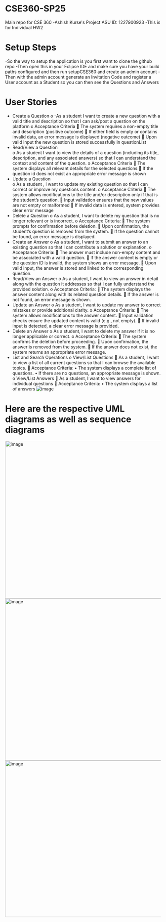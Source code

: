 # CSE360-SP25

Main repo for CSE 360
-Ashish Kurse's Project 
ASU ID: 1227900923
-This is for Individual HW2
# Setup Steps
  -So the way to setup the application is you first want to clone the github repo
  -Then open this in your Eclipse IDE and make sure you have your build paths configured and then run setupCSE360 and create an admin account 
  -Then with the admin account generate an Invitation Code and register a User account as a Student so you can then see the Questions and Answers
# User Stories
  -	Create a Question 
o	-As a student I want to create a new question with a valid title and description so that I can ask/post a question on the platform 
o	Acceptance Criteria 
	The system requires a non-empty title and description (positive outcome) 
	If either field is empty or contains invalid data, an error message is displayed (negative outcome) 
	Upon valid input the new question is stored successfully in questionList 
-	Read/View a Question  
o	As a student I want to view the details of a question (including its title, description, and any associated answers) so that I can understand the context and content of the question.
o	Acceptance Criteria 
	The system displays all relevant details for the selected questions 
	If the question id does not exist an appropriate error message is shown 
-	Update a Question  
o	As a student , I want to update my existing question so that I can correct or improve my questions content. 
o	Acceptance Criteria 
	The system allows modifications to the title and/or description only if that is the student’s question.
	Input validation ensures that the new values are not empty or malformed 
	If invalid data is entered, system provides clear error message 
-	Delete a Question
o	As a student, I want to delete my question that is no longer relevant or is incorrect.
o	Acceptance Criteria:
	The system prompts for confirmation before deletion.
	Upon confirmation, the student’s question is removed from the system.
	If the question cannot be found, an error message is displayed.
-	Create an Answer
o	As a student, I want to submit an answer to an existing question so that I can contribute a solution or explanation.
o	Acceptance Criteria:
	The answer must include non-empty content and be associated with a valid question.
	If the answer content is empty or the question ID is invalid, the system shows an error message.
	Upon valid input, the answer is stored and linked to the corresponding question.
-	Read/View an Answer
o	As a student, I want to view an answer in detail along with the question it addresses so that I can fully understand the provided solution.
o	Acceptance Criteria:
	The system displays the answer content along with its related question details.
	If the answer is not found, an error message is shown.
-	Update an Answer
o	As a student, I want to update my answer to correct mistakes or provide additional clarity.
o	Acceptance Criteria:
	The system allows modifications to the answer content.
	Input validation checks ensure the updated content is valid (e.g., not empty).
	If invalid input is detected, a clear error message is provided.
-	Delete an Answer
o	As a student, I want to delete my answer if it is no longer applicable or correct.
o	Acceptance Criteria:
	The system confirms the deletion before proceeding.
	Upon confirmation, the answer is removed from the system.
	If the answer does not exist, the system returns an appropriate error message.
-	List and Search Operations
o	View/List Questions
	As a student, I want to view a list of all current questions so that I can browse the available topics.
	Acceptance Criteria:
•	The system displays a complete list of questions.
•	If there are no questions, an appropriate message is shown.
o	View/List Answers
	As a student, I want to view answers for individual questions 
	Acceptance Criteria:
•	The system displays a list of answers 
![image](https://github.com/user-attachments/assets/896ba166-44f8-4ef4-a23f-5779c71b35f7)

# Here are the respective UML diagrams as well as sequence diagrams
<img width="510" alt="image" src="https://github.com/user-attachments/assets/efac4f6f-3a07-4236-a8a0-80b25de2b54e" />
<img width="525" alt="image" src="https://github.com/user-attachments/assets/e2d00e1e-b531-45ab-99e8-089f499d8328" />
<img width="507" alt="image" src="https://github.com/user-attachments/assets/2117129f-38dd-476e-8f8f-3f62248408bd" />



